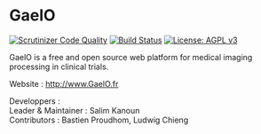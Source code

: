 # GaelO
[![Scrutinizer Code Quality](https://scrutinizer-ci.com/g/salimkanoun/GaelO/badges/quality-score.png?b=master)](https://scrutinizer-ci.com/g/salimkanoun/GaelO/?branch=master)
[![Build Status](https://scrutinizer-ci.com/g/salimkanoun/GaelO/badges/build.png?b=master)](https://scrutinizer-ci.com/g/salimkanoun/GaelO/build-status/master)
[![License: AGPL v3](https://img.shields.io/badge/License-AGPL%20v3-blue.svg)](https://www.gnu.org/licenses/agpl-3.0)

GaelO is a free and open source web platform for medical imaging processing in clinical trials.

Website : http://www.GaelO.fr

Developpers : <br>
Leader & Maintainer  : Salim Kanoun <br>
Contributors : Bastien Proudhom, Ludwig Chieng
